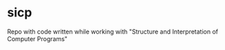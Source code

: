 sicp
===

Repo with code written while working with "Structure and Interpretation of Computer Programs"
